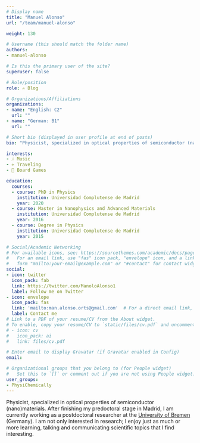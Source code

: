 ```yaml
---
# Display name
title: "Manuel Alonso"
url: "/team/manuel-alonso"

weight: 130

# Username (this should match the folder name)
authors:
- manuel-alonso

# Is this the primary user of the site?
superuser: false

# Role/position
role: ✍️ Blog

# Organizations/Affiliations
organizations:
- name: "English: C2"
  url: ""
- name: "German: B1"
  url: ""

# Short bio (displayed in user profile at end of posts)
bio: "Physicist, specialized in optical properties of semiconductor (nano)materials. Postdoc at [University of Bremen](https://www.uni-bremen.de/en/ifp/research-groups/solid-state-materials-research-group-eickhoff/team-research-group-eickhoff/dr-manuel-alonso-orts) (Germany)."

interests:
- 🎶 Music
- ✈️ Traveling
- 🧩 Board Games

education:
  courses:
  - course: PhD in Physics
    institution: Universidad Complutense de Madrid
    year: 2020
  - course: Master in Nanophysics and Advanced Materials
    institution: Universidad Complutense de Madrid
    year: 2016
  - course: Degree in Physics
    institution: Universidad Complutense de Madrid
    year: 2015

# Social/Academic Networking
# For available icons, see: https://sourcethemes.com/academic/docs/page-builder/#icons
#   For an email link, use "fas" icon pack, "envelope" icon, and a link in the
#   form "mailto:your-email@example.com" or "#contact" for contact widget.
social:
- icon: twitter
  icon_pack: fab
  link: https://twitter.com/ManoloAlonso1
  label: Follow me on Twitter
- icon: envelope
  icon_pack: fas
  link: 'mailto:man.alonso.orts@gmail.com'  # For a direct email link, use "mailto:test@example.org".
  label: Contact me 
# Link to a PDF of your resume/CV from the About widget.
# To enable, copy your resume/CV to `static/files/cv.pdf` and uncomment the lines below.
# - icon: cv
#   icon_pack: ai
#   link: files/cv.pdf

# Enter email to display Gravatar (if Gravatar enabled in Config)
email:

# Organizational groups that you belong to (for People widget)
#   Set this to `[]` or comment out if you are not using People widget.
user_groups:
- PhysiChemically
---
```


Physicist, specialized in optical properties of semiconductor (nano)materials. After finishing my predoctoral stage in Madrid, I am currently working as a postdoctoral researcher at the [University of Bremen](https://www.uni-bremen.de/en/ifp/research-groups/solid-state-materials-research-group-eickhoff/team-research-group-eickhoff/dr-manuel-alonso-orts) (Germany). I am not only interested in research; I enjoy just as much or more learning, talking and communicating scientific topics that I find interesting.